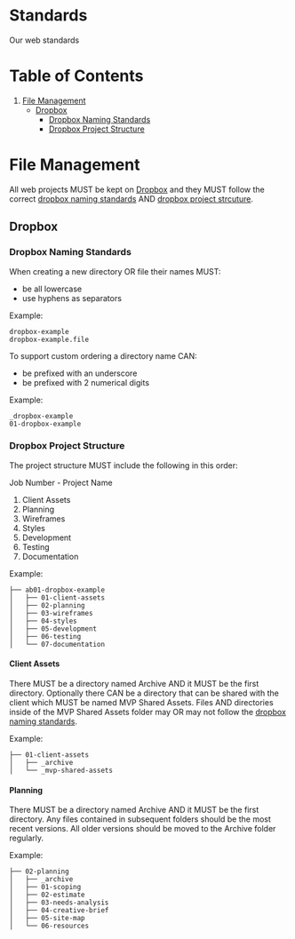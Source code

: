 Standards
=========

Our web standards

# Table of Contents
1. [File Management](#file-management)
    * [Dropbox](#dropbox)
        * [Dropbox Naming Standards](#dropbox-naming-standards)
        * [Dropbox Project Structure](#dropbox-project-structure)

# File Management
All web projects MUST be kept on [Dropbox](#dropbox) and they MUST follow the correct [dropbox naming standards](#dropbox-naming-standards) AND [dropbox project strcuture](#dropbox-project-structure).

## Dropbox

### Dropbox Naming Standards
When creating a new directory OR file their names MUST:
* be all lowercase
* use hyphens as separators
    
Example:
```
dropbox-example
dropbox-example.file
```
   
To support custom ordering a directory name CAN:
* be prefixed with an underscore
* be prefixed with 2 numerical digits
     
Example:
```
_dropbox-example
01-dropbox-example
```

### Dropbox Project Structure
The project structure MUST include the following in this order:

Job Number - Project Name

1. Client Assets
2. Planning
3. Wireframes
4. Styles
5. Development
6. Testing
7. Documentation
    
Example:
```
├── ab01-dropbox-example
│   ├── 01-client-assets
│   ├── 02-planning
│   ├── 03-wireframes
│   ├── 04-styles
│   ├── 05-development
│   ├── 06-testing
│   └── 07-documentation
```

#### Client Assets
There MUST be a directory named Archive AND it MUST be the first directory.
Optionally there CAN be a directory that can be shared with the client which MUST be named MVP Shared Assets.
Files AND directories inside of the MVP Shared Assets folder may OR may not follow the [dropbox naming standards](#dropbox-naming-standards).

Example:
```
├── 01-client-assets
│   ├── _archive
│   └── _mvp-shared-assets
```

#### Planning
There MUST be a directory named Archive AND it MUST be the first directory.
Any files contained in subsequent folders should be the most recent versions. 
All older versions should be moved to the Archive folder regularly.

Example:
```
├── 02-planning
│   ├── _archive
│   ├── 01-scoping
│   ├── 02-estimate
│   ├── 03-needs-analysis
│   ├── 04-creative-brief
│   ├── 05-site-map
│   └── 06-resources
```
